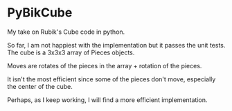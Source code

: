 # PyBikCube
My take on Rubik's Cube code in python.

So far, I am not happiest with the implementation but it passes the unit tests.
The cube is a 3x3x3 array of Pieces objects.

Moves are rotates of the pieces in the array + rotation of the pieces.

It isn't the most efficient since some of the pieces don't move, especially the center of the cube.

Perhaps, as I keep working, I will find a more efficient implementation.